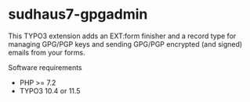 # sudhaus7-gpgadmin

This TYPO3 extension adds an EXT:form finisher and a record type for managing GPG/PGP keys and sending GPG/PGP encrypted (and signed) emails from your forms.

Software requirements
* PHP >= 7.2
* TYPO3 10.4 or 11.5
